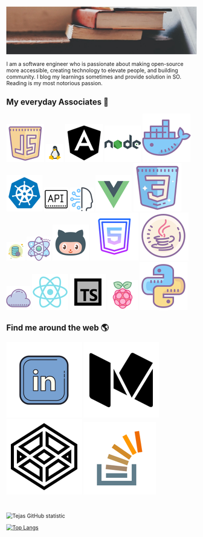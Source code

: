 [![MastHead](https://raw.githubusercontent.com/tsabunkar/tsabunkar/master/tsabunkar.jpeg)](http://www.tsabunkar.in/)

I am a software engineer who is passionate about making open-source more accessible, creating technology to elevate people, and building community. I blog my learnings sometimes and provide solution in SO. Reading is my most notorious passion.

## My everyday Associates 🧡

![JavaScript](https://raw.githubusercontent.com/tsabunkar/tsabunkar/master/tech/js.svg) ![Linux](https://raw.githubusercontent.com/tsabunkar/tsabunkar/master/tech/linux.png) ![Angular](https://raw.githubusercontent.com/tsabunkar/tsabunkar/master/tech/ng.svg) ![Nodejs](https://raw.githubusercontent.com/tsabunkar/tsabunkar/master/tech/nodejs.svg) ![Docker](https://raw.githubusercontent.com/tsabunkar/tsabunkar/master/tech/docker.svg) ![kubernetes](https://raw.githubusercontent.com/tsabunkar/tsabunkar/master/tech/kubernetes.svg) ![Api](https://raw.githubusercontent.com/tsabunkar/tsabunkar/master/tech/api.png) ![Artificial Intelligence](https://raw.githubusercontent.com/tsabunkar/tsabunkar/master/tech/ai.png) ![Vue](https://raw.githubusercontent.com/tsabunkar/tsabunkar/master/tech/vue.svg) ![CSS](https://raw.githubusercontent.com/tsabunkar/tsabunkar/master/tech/css.svg) ![Database](https://raw.githubusercontent.com/tsabunkar/tsabunkar/master/tech/db.png) ![Electronjs](https://raw.githubusercontent.com/tsabunkar/tsabunkar/master/tech/electronjs.png) ![Git](https://raw.githubusercontent.com/tsabunkar/tsabunkar/master/tech/git.svg) ![Html](https://raw.githubusercontent.com/tsabunkar/tsabunkar/master/tech/html.svg) ![Java](https://raw.githubusercontent.com/tsabunkar/tsabunkar/master/tech/java.svg) ![Cloud](https://raw.githubusercontent.com/tsabunkar/tsabunkar/master/tech/cloud.png) ![React](https://raw.githubusercontent.com/tsabunkar/tsabunkar/master/tech/react.svg) ![Typescript](https://raw.githubusercontent.com/tsabunkar/tsabunkar/master/tech/ts.svg) ![Raspberry Pi](https://raw.githubusercontent.com/tsabunkar/tsabunkar/master/tech/pi.svg) ![Python](https://raw.githubusercontent.com/tsabunkar/tsabunkar/master/tech/python.svg)

## Find me around the web 🌎

<a href="https://www.linkedin.com/in/tsabunkar/"><img src="https://raw.githubusercontent.com/tsabunkar/tsabunkar/master/icons/linkedin.svg" alt="LinkedIn handle"/></a>
<a href="https://medium.com/@tsabunkar"><img src="https://raw.githubusercontent.com/tsabunkar/tsabunkar/master/icons/medium.svg" alt="medium handle"/></a>
<a href="https://codepen.io/tsabunkar"><img src="https://raw.githubusercontent.com/tsabunkar/tsabunkar/master/icons/codepen.svg" alt="codepen handle"/></a>
<a href="https://stackoverflow.com/users/7472904/sabunkar-tejas-sahailesh"><img src="https://raw.githubusercontent.com/tsabunkar/tsabunkar/master/icons/stack-overflow.svg" alt="stackoverflow handle"/></a>

<br/>

![Tejas GitHub statistic](https://github-readme-stats.vercel.app/api?username=tsabunkar&count_private=true&theme=onedark)

[![Top Langs](https://github-readme-stats.vercel.app/api/top-langs/?username=tsabunkar&&langs_count=10&&layout=compact&theme=onedark)](https://github.com/tsabunkar?tab=repositories)
